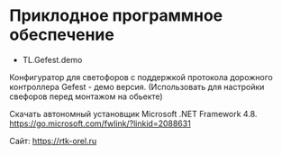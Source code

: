 # Приклодное программное обеспечение

* TL.Gefest.demo 

Конфигуратор для светофоров с поддержкой протокола дорожного контроллера Gefest - демо версия. (Использовать для настройки свефоров перед монтажом на обьекте)

Скачать автономный установщик Microsoft .NET Framework 4.8. https://go.microsoft.com/fwlink/?linkid=2088631



Сайт: https://rtk-orel.ru
